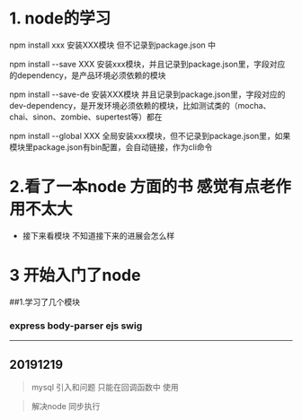 # 1. node的学习

npm install xxx  安装XXX模块 但不记录到package.json 中

npm install --save XXX 安装xxx模块，并且记录到package.json里，字段对应的dependency，是产品环境必须依赖的模块

npm install --save-de 安装XXX模块 并且记录到package.json里，字段对应的dev-dependency，是开发环境必须依赖的模块，比如测试类的（mocha、chai、sinon、zombie、supertest等）都在

npm install --global XXX 全局安装xxx模块，但不记录到package.json里，如果模块里package.json有bin配置，会自动链接，作为cli命令


# 2.看了一本node 方面的书   感觉有点老作用不太大

  * 接下来看模块 不知道接下来的进展会怎么样

# 3 开始入门了node 
  ##1.学习了几个模块
  ### express body-parser ejs swig  
  ----------------
## 20191219

> mysql 引入和问题  只能在回调函数中 使用

> 解决node 同步执行